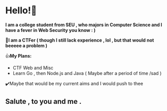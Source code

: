# Hello!🥰

**I am a college student from SEU , who majors in Computer Science and I have a fever in Web Security you know : )**

📌**I am a CTFer ( though I still lack experience , lol , but that would not beeeee a problem )**

👍**My Plans:**
* CTF Web and Misc
* Learn Go , then Node.js and Java ( Maybe after a period of time /sad )

✔️Maybe that would be my current aims and I would push to thee

## Salute , to you and me .
